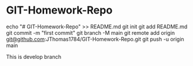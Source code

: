 # GIT-Homework-Repo
echo "# GIT-Homework-Repo" >> README.md
git init
git add README.md
git commit -m "first commit"
git branch -M main
git remote add origin git@github.com:JThomas1784/GIT-Homework-Repo.git
git push -u origin main


This is develop branch
